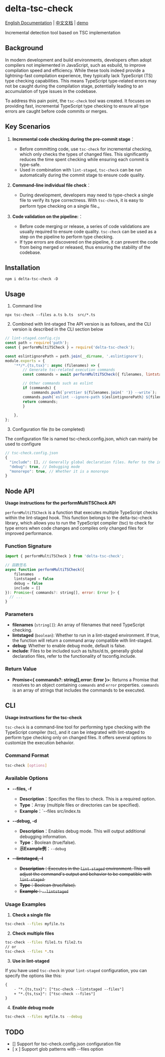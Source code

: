 # delta-tsc-check

[English Documentation](README.md) | [中文文档](README.zh.md) | [demo](https://github.com/codedaybyday/delta-tsc-check-demo)

Incremental detection tool based on TSC implementation

## Background

In modern development and build environments, developers often adopt compilers not implemented in JavaScript, such as esbuild, to improve compilation speed and efficiency. While these tools indeed provide a lightning-fast compilation experience, they typically lack TypeScript (TS) type checking capabilities. This means TypeScript type-related errors may not be caught during the compilation stage, potentially leading to an accumulation of type issues in the codebase.

To address this pain point, the `tsc-check` tool was created. It focuses on providing fast, incremental TypeScript type checking to ensure all type errors are caught before code commits or merges.

## Key Scenarios

1. **Incremental code checking during the pre-commit stage**：

    - Before committing code, use `tsc-check` for incremental checking, which only checks the types of changed files. This significantly reduces the time spent checking while ensuring each commit is type-safe.
    - Used in combination with `lint-staged`, `tsc-check` can be run automatically during the commit stage to ensure code quality.

2. **Command-line individual file check**：
    - During development, developers may need to type-check a single file to verify its type correctness. With `tsc-check`, it is easy to perform type checking on a single file.。
3. **Code validation on the pipeline:**：
    - Before code merging or release, a series of code validations are usually required to ensure code quality. `tsc-check` can be used as a step on the pipeline to perform type checking.
    - If type errors are discovered on the pipeline, it can prevent the code from being merged or released, thus ensuring the stability of the codebase.

## Installation

```shell
npm i delta-tsc-check -D
```

## Usage

1. Command line

```shell
npx tsc-check --files a.ts b.ts  src/*.ts

```

2. Combined with lint-staged The API version is as follows, and the CLI version is described in the CLI section below

```js
// lint-staged.config.cjs
const path = require('path');
const { performMultiTSCheck } = require('delta-tsc-check');

const eslintignorePath = path.join(__dirname, '.eslintignore');
module.exports = {
    '**/*.{ts,tsx}': async (filenames) => {
        // Generate tsc-related execution commands
        const commands = await performMultiTSCheck({ filenames, lintstaged: true });

        // Other commands such as eslint
        if (commands) {
            commands.push(`prettier ${filenames.join(' ')} --write`);
        commands.push(`eslint --ignore-path ${eslintignorePath} ${filenames.join(' ')} --fix --quiet --cache`);
        return commands;
        }
        
    },
};
```

3. Configuration file (to be completed)

The configuration file is named tsc-check.config.json, which can mainly be used to configure

```js
// tsc-check.config.json
{
  "include": [], // Generally global declaration files. Refer to the include field of tsconfig.json
  "debug": true, // Debugging mode
  "monorepo": true, // Whether it is a monorepo
}
```

## Node API

**Usage instructions for the performMultiTSCheck API**

`performMultiTSCheck` is a function that executes multiple TypeScript checks within the lint-staged hook. This function belongs to the delta-tsc-check library, which allows you to run the TypeScript compiler (tsc) to check for type errors when code changes and compiles only changed files for improved performance.

### Function Signature

```javascript
import { performMultiTSCheck } from 'delta-tsc-check';

// 函数签名
async function performMultiTSCheck({
    filenames
    lintstaged = false
    debug = false
    include = []
}): Promise<{ commands?: string[], error: Error }> {
  // ...
}
```

### Parameters

-   **filenames** (`string[]`): An array of filenames that need TypeScript checking.
-   **lintstaged** (`boolean`): Whether to run in a lint-staged environment. If true, the function will return a command array compatible with lint-staged.
-   **debug**: Whether to enable debug mode, default is false.
-   **include**: Files to be included such as ts/tsx/d.ts, generally global declaration files, refer to the functionality of tsconfig.include.

### Return Value

-   **Promise<{ commands?: string[],error: Error }>**: Returns a Promise that resolves to an object containing `commands` and `error` properties. `commands` is an array of strings that includes the commands to be executed.

## CLI

**Usage instructions for the tsc-check**

`tsc-check` is a command-line tool for performing type checking with the TypeScript compiler (tsc), and it can be integrated with lint-staged to perform type checking only on changed files. It offers several options to customize the execution behavior.

### Command Format

```bash
tsc-check [options]
```

### Available Options

-   **--files, -f**

    -   **Description**：Specifies the files to check. This is a required option.
    -   **Type**：Array (multiple files or directories can be specified).
    -   **Example**：`--files src/index.ts

-   **--debug, -d**
    -   **Description**：Enables debug mode. This will output additional debugging information.
    -   **Type**：Boolean (true/false).
    -   **示Example例**：`--debug`
-   ~~**--lintstaged, -l**~~
    -   ~~**Description**：Executes in the `lint-staged` environment. This will adjust the command's output and behavior to be compatible with `lint-staged`.~~
    -   ~~**Type**：Boolean (true/false).~~
    -   ~~**Example**：`--lintstaged`~~

### Usage Examples

1. **Check a single file**

```bash
tsc-check --files myfile.ts
```

2. **Check multiple files**

```bash
tsc-check --files file1.ts file2.ts
// or
tsc-check --files *.ts
```

3. **Use in lint-staged**

If you have used `tsc-check` in your `lint-staged` configuration, you can specify the options like this:

```diff
{
    - "*.{ts,tsx}": ["tsc-check --lintstaged --files"]
    + "*.{ts,tsx}": ["tsc-check --files"]
}
```

4. **Enable debug mode**

```bash
tsc-check --files myfile.ts --debug
```

## TODO

-   [] Support for tsc-check.config.json configuration file
-   [ x ] Support glob patterns with --files option
